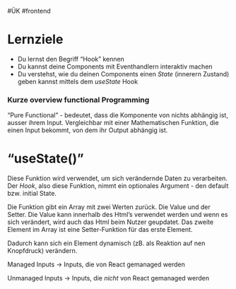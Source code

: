 #ÜK
#frontend
# Lernziele

- Du lernst den Begriff “Hook” kennen
- Du kannst deine Components mit Eventhandlern interaktiv machen
- Du verstehst, wie du deinen Components einen *State* (innerern Zustand) geben kannst mittels dem *useState* Hook

### Kurze overview functional Programming

“Pure Functional” - bedeutet, dass die Komponente von nichts abhängig ist, ausser ihrem Input. Vergleichbar mit einer Mathematischen Funktion, die einen Input bekommt, von dem ihr Output abhängig ist.

# “useState()”

Diese Funktion wird verwendet, um sich verändernde Daten zu verarbeiten. Der *Hook*, also diese Funktion, nimmt ein optionales Argument - den default bzw. initial State.

Die Funktion gibt ein Array mit zwei Werten zurück. Die Value und der Setter. Die Value kann innerhalb des Html’s verwendet werden und wenn es sich verändert, wird auch das Html beim Nutzer geupdatet. Das zweite Element im Array ist eine Setter-Funktion für das erste Element.

Dadurch kann sich ein Element dynamisch (zB. als Reaktion auf nen Knopfdruck) verändern.

Managed Inputs → Inputs, die von React gemanaged werden

Unmanaged Inputs → Inputs, die *nicht* von React gemanaged werden